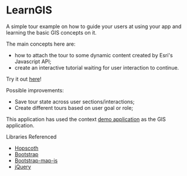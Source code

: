 LearnGIS
===========

A simple tour example on how to guide your users at using your app and learning the basic GIS concepts on it.

The main concepts here are:
* how to attach the tour to some dynamic content created by Esri's Javascript API;
* create an interactive tutorial waiting for user interaction to continue.

Try it out [here](http://esri.github.io/100-lines-or-less-js/LearnGIS/)!

Possible improvements:
* Save tour state across user sections/interactions;
* Create different tours based on user goal or role;

This application has used the context [demo application](https://esri.github.io/100-lines-or-less-js/basemaptour) as the GIS application.

Libraries Referenced
* [Hopscoth](https://github.com/linkedin/hopscotch)
* [Bootstrap](http://getbootstrap.com)
* [Bootstrap-map-js](https://github.com/Esri/bootstrap-map-js)
* [jQuery](http://jquery.com/)
